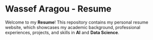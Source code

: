 # Wassef Aragou - Resume 

Welcome to my **Resume**! This repository contains my personal resume website, which showcases my academic background, professional experiences, projects, and skills in **AI** and **Data Science**.
